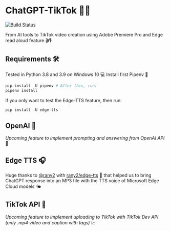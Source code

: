 # ChatGPT-TikTok 🤖🎥
[![Build Status](https://travis-ci.com/MatteoFasulo/ChatGPT-TikTok.svg?branch=main)](https://travis-ci.com/MatteoFasulo/ChatGPT-TikTok)

From AI tools to TikTok video creation using Adobe Premiere Pro and Edge read aloud feature 🎬🎙️

## Requirements 🛠️
Tested in Python 3.8 and 3.9 on Windows 10 💻 Install first Pipenv 🌟
```python
pip install -U pipenv # After this, run:
pipenv install
```
If you only want to test the Edge-TTS feature, then run:
```python
pip install -U edge-tts
```

## OpenAI 🔮
_Upcoming feature to implement prompting and answering from OpenAI API_ 🚀

## Edge TTS 🎧
Huge thanks to [@rany2](https://www.github.com/rany2) with [rany2/edge-tts](https://github.com/rany2/edge-tts) 💯 that helped us to bring ChatGPT response into an MP3 file with the TTS voice of Microsoft Edge Cloud models 🌤️

## TikTok API 📱
_Upcoming feature to implement uploading to TikTok with TikTok Dev API (only .mp4 video and caption with tags)_ 📈